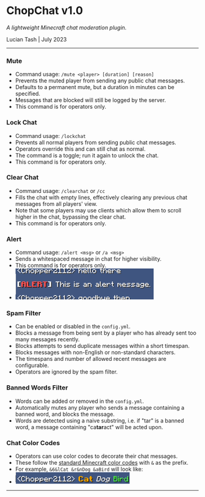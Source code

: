 # ChopChat v1.0
*A lightweight Minecraft chat moderation plugin.*

Lucian Tash | July 2023

---

### Mute
- Command usage: `/mute <player> [duration] [reason]`
- Prevents the muted player from sending any public chat messages.
- Defaults to a permanent mute, but a duration in minutes can be specified.
- Messages that are blocked will still be logged by the server.
- This command is for operators only.
### Lock Chat
- Command usage: `/lockchat`
- Prevents all normal players from sending public chat messages.
- Operators override this and can still chat as normal.
- The command is a toggle; run it again to unlock the chat.
- This command is for operators only.
### Clear Chat
- Command usage: `/clearchat` or `/cc`
- Fills the chat with empty lines, effectively clearing any previous chat messages from all players' view.
- Note that some players may use clients which allow them to scroll higher in the chat, bypassing the clear chat.
- This command is for operators only.
### Alert
- Command usage: `/alert <msg>` or `/a <msg>`
- Sends a whitespaced message in chat for higher visibility.
- This command is for operators only.
- ![Alert message](image.png)
### Spam Filter
- Can be enabled or disabled in the `config.yml`.
- Blocks a message from being sent by a player who has already sent too many messages recently.
- Blocks attempts to send duplicate messages within a short timespan.
- Blocks messages with non-English or non-standard characters.
- The timespans and number of allowed recent messages are configurable.
- Operators are ignored by the spam filter.
### Banned Words Filter
- Words can be added or removed in the `config.yml`.
- Automatically mutes any player who sends a message containing a banned word, and blocks the message.
- Words are detected using a naive substring, i.e. if "tar" is a banned word, a message containing "ca**tar**act" will be acted upon.
### Chat Color Codes
- Operators can use color codes to decorate their chat messages.
- These follow the [standard Minecraft color codes](https://htmlcolorcodes.com/minecraft-color-codes/) with `&` as the prefix.
- For example, `&6&lCat &r&nDog &aBird` will look like:
- ![Alt text](image-1.png)

---
